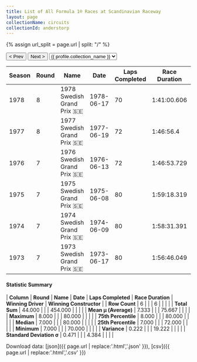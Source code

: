 ```yaml
---
title: List of All Formula 1® Races at Scandinavian Raceway
layout: page
collectionName: circuits
collectionId: anderstorp
---
```


{% assign url_split = page.url | split: "/" %}
<div id="collection-navigation">
<button onclick="selector.options[selector.selectedIndex-1].value && (window.location = selector.options[selector.selectedIndex-1].value);">&lt; Prev</button>
<button onclick="selector.options[selector.selectedIndex+1].value && (window.location = selector.options[selector.selectedIndex+1].value);">Next &gt;</button>
<select id="selector" onchange="this.options[this.selectedIndex].value && (window.location = this.options[this.selectedIndex].value);">
  {% for collectionId in site.data[page.collectionName].refs %}
    {% if collectionId == page.collectionId %}
      {% assign selected = "selected" %}
    {% else %}
      {% assign selected = "" %}
    {% endif %}
    {% assign profile = site.data[page.collectionName][collectionId].profile %}
    <option value="/f1/{{ page.collectionName }}/{{ collectionId }}/{{ url_split[4] }}" {{ selected }}>{{ profile.collection_name }}</option>
  {% endfor %}
</select>
</div>

| Season | Round | Name | Date | Laps Completed | Race Duration | Winning Driver | Winning Constructor |
|--|--|--|--|--|--|--|--|
| 1978 | 8 | 1978 Swedish Grand Prix 🇸🇪 | 1978-06-17 | 70 | 1:41:00.606 | [Niki Lauda 🇦🇹](/f1/drivers/lauda) | Brabham 🇬🇧 |
| 1977 | 8 | 1977 Swedish Grand Prix 🇸🇪 | 1977-06-19 | 72 | 1:46:56.4 | [Jacques Laffite 🇫🇷](/f1/drivers/laffite) | Ligier 🇫🇷 |
| 1976 | 7 | 1976 Swedish Grand Prix 🇸🇪 | 1976-06-13 | 72 | 1:46:53.729 | [Jody Scheckter 🇿🇦](/f1/drivers/scheckter) | Tyrrell 🇬🇧 |
| 1975 | 7 | 1975 Swedish Grand Prix 🇸🇪 | 1975-06-08 | 80 | 1:59:18.319 | [Niki Lauda 🇦🇹](/f1/drivers/lauda) | Ferrari 🇮🇹 |
| 1974 | 7 | 1974 Swedish Grand Prix 🇸🇪 | 1974-06-09 | 80 | 1:58:31.391 | [Jody Scheckter 🇿🇦](/f1/drivers/scheckter) | Tyrrell 🇬🇧 |
| 1973 | 7 | 1973 Swedish Grand Prix 🇸🇪 | 1973-06-17 | 80 | 1:56:46.049 | [Denny Hulme 🇳🇿](/f1/drivers/hulme) | McLaren 🇬🇧 |

#### Statistic Summary

| **Column** | **Round** | **Name** | **Date** | **Laps Completed** | **Race Duration** | **Winning Driver** | **Winning Constructor** |
| **Row Count** | 6 |  |  | 6 |  |  |  |
| **Total Sum** | 44.000 |  |  | 454.000 |  |  |  |
| **Mean μ (Average)** | 7.333 |  |  | 75.667 |  |  |  |
| **Maximum** | 8.000 |  |  | 80.000 |  |  |  |
| **75th Percentile** | 8.000 |  |  | 80.000 |  |  |  |
| **Median** | 7.000 |  |  | 80.000 |  |  |  |
| **25th Percentile** | 7.000 |  |  | 72.000 |  |  |  |
| **Minimum** | 7.000 |  |  | 70.000 |  |  |  |
| **Variance** | 0.222 |  |  | 19.222 |  |  |  |
| **Standard Deviation σ** | 0.471 |  |  | 4.384 |  |  |  |

Download data: [json]({{ page.url | replace:'.html','.json' }}), [csv]({{ page.url | replace:'.html','.csv' }})
